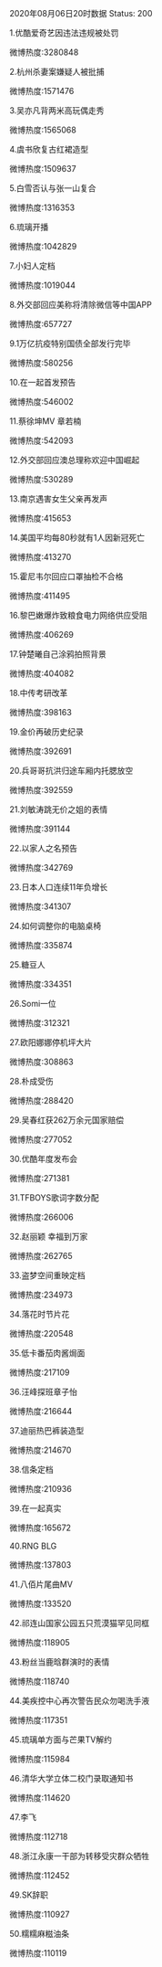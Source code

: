 2020年08月06日20时数据
Status: 200

1.优酷爱奇艺因违法违规被处罚

微博热度:3280848

2.杭州杀妻案嫌疑人被批捕

微博热度:1571476

3.吴亦凡背两米高玩偶走秀

微博热度:1565068

4.虞书欣复古红裙造型

微博热度:1509637

5.白雪否认与张一山复合

微博热度:1316353

6.琉璃开播

微博热度:1042829

7.小妇人定档

微博热度:1019044

8.外交部回应美称将清除微信等中国APP

微博热度:657727

9.1万亿抗疫特别国债全部发行完毕

微博热度:580256

10.在一起首发预告

微博热度:546002

11.蔡徐坤MV 章若楠

微博热度:542093

12.外交部回应澳总理称欢迎中国崛起

微博热度:530289

13.南京遇害女生父亲再发声

微博热度:415653

14.美国平均每80秒就有1人因新冠死亡

微博热度:413270

15.霍尼韦尔回应口罩抽检不合格

微博热度:411495

16.黎巴嫩爆炸致粮食电力网络供应受阻

微博热度:406269

17.钟楚曦自己涂鸦拍照背景

微博热度:404082

18.中传考研改革

微博热度:398163

19.金价再破历史纪录

微博热度:392691

20.兵哥哥抗洪归途车厢内托腮放空

微博热度:392559

21.刘敏涛跳无价之姐的表情

微博热度:391144

22.以家人之名预告

微博热度:342769

23.日本人口连续11年负增长

微博热度:341307

24.如何调整你的电脑桌椅

微博热度:335874

25.糖豆人

微博热度:334351

26.Somi一位

微博热度:312321

27.欧阳娜娜停机坪大片

微博热度:308863

28.朴成受伤

微博热度:288420

29.吴春红获262万余元国家赔偿

微博热度:277052

30.优酷年度发布会

微博热度:271381

31.TFBOYS歌词字数分配

微博热度:266006

32.赵丽颖 幸福到万家

微博热度:262765

33.盗梦空间重映定档

微博热度:234973

34.落花时节片花

微博热度:220548

35.低卡番茄肉酱焗面

微博热度:217109

36.汪峰探班章子怡

微博热度:216644

37.迪丽热巴裤装造型

微博热度:214670

38.信条定档

微博热度:210936

39.在一起真实

微博热度:165672

40.RNG BLG

微博热度:137803

41.八佰片尾曲MV

微博热度:133520

42.祁连山国家公园五只荒漠猫罕见同框

微博热度:118905

43.粉丝当鹿晗群演时的表情

微博热度:118740

44.美疾控中心再次警告民众勿喝洗手液

微博热度:117351

45.琉璃单方面与芒果TV解约

微博热度:115984

46.清华大学立体二校门录取通知书

微博热度:114620

47.李飞

微博热度:112718

48.浙江永康一干部为转移受灾群众牺牲

微博热度:112452

49.SK辞职

微博热度:110927

50.糯糯麻糍油条

微博热度:110119

